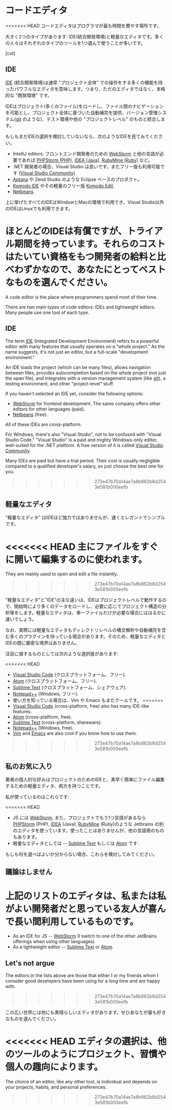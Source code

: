 # コードエディタ

<<<<<<< HEAD
コードエディタはプログラマが最も時間を費やす場所です。

大きく2つのタイプがあります: IDE(統合開発環境)と軽量なエディタです。多くの人々はそれぞれのタイプのツールを1つ選んで使うことが多いです。

[cut]

## IDE

[IDE](https://en.wikipedia.org/wiki/Integrated_development_environment) (統合開発環境)は通常 "プロジェクト全体" での操作をする多くの機能を持ったパワフルなエディタを意味します。つまり、ただのエディタではなく、本格的な "開発環境" です。

IDEはプロジェクト(多くのファイル)をロードし、ファイル間のナビゲーションを可能とし、プロジェクト全体に基づいた自動補完を提供、バージョン管理システム([git](https://git-scm.com/) のような)、テスト環境や他の "プロジェクトレベル" のものと統合します。

もしもまだIDEの選択を検討していないなら、次のようなIDEを見てみてください。

- IntelliJ editors: フロントエンド開発者のための [WebStorm](http://www.jetbrains.com/webstorm/) と他の言語が必要であれば [PHPStorm (PHP)](http://www.jetbrains.com/phpstorm/), [IDEA (Java)](http://www.jetbrains.com/idea/), [RubyMine (Ruby)](http://www.jetbrains.com/ruby/) など。
- .NET 開発者の場合、Visual Studio は良いです。またフリー版も利用可能です ([Visual Studio Community](https://www.visualstudio.com/vs/community/))
- [Aptana](http://www.aptana.com/) や Zend Studio のような Eclipse ベースのプロダクト。
- [Komodo IDE](http://www.activestate.com/komodo-ide) やその軽量のフリー版 [Komodo Edit](http://www.activestate.com/komodo-edit).
- [Netbeans](http://netbeans.org/).

上に挙げたすべてのIDEはWindowとMacの環境で利用でき、Visual Studio以外のIDEはLinuxでも利用できます。

ほとんどのIDEは有償ですが、トライアル期間を持っています。それらのコストはたいてい資格をもつ開発者の給料と比べわずかなので、あなたにとってベストなものを選んでください。
=======
A code editor is the place where programmers spend most of their time.

There are two main types of code editors: IDEs and lightweight editors. Many people use one tool of each type.

## IDE

The term [IDE](https://en.wikipedia.org/wiki/Integrated_development_environment) (Integrated Development Environment) refers to a powerful editor with many features that usually operates on a "whole project." As the name suggests, it's not just an editor, but a full-scale "development environment."

An IDE loads the project (which can be many files), allows navigation between files, provides autocompletion based on the whole project (not just the open file), and integrates with a version management system (like [git](https://git-scm.com/)), a testing environment, and other "project-level" stuff.

If you haven't selected an IDE yet, consider the following options:

- [WebStorm](http://www.jetbrains.com/webstorm/) for frontend development. The same company offers other editors for other languages (paid).
- [Netbeans](http://netbeans.org/) (free).

All of these IDEs are cross-platform.

For Windows, there's also "Visual Studio", not to be confused with "Visual Studio Code." "Visual Studio" is a paid and mighty Windows-only editor, well-suited for the .NET platform. A free version of it is called [Visual Studio Community](https://www.visualstudio.com/vs/community/).

Many IDEs are paid but have a trial period. Their cost is usually negligible compared to a qualified developer's salary, so just choose the best one for you.
>>>>>>> 273e47b70a14ae7a8b882b8d2543e581b000eefb

## 軽量なエディタ 

"軽量なエディタ" はIDEほど強力ではありませんが、速くエレガントでシンプルです。

<<<<<<< HEAD
主にファイルをすぐに開いて編集するのに使われます。
=======
They are mainly used to open and edit a file instantly.
>>>>>>> 273e47b70a14ae7a8b882b8d2543e581b000eefb

"軽量なエディタ"と"IDE"の主な違いは、IDEはプロジェクトレベルで動作するので、開始時により多くのデータをロードし、必要に応じてプロジェクト構造の分析等をします。軽量なエディタは、単一ファイルだけが必要な場合にははるかに速いでしょう。

なお、実際には軽量なエディタもディレクトリレベルの構文解析や自動補完を含む多くのプラグインを持っている場合があります。そのため、軽量なエディタとIDEの間に厳密な境界はありません。

注目に値するものとしては次のような選択肢があります:

<<<<<<< HEAD
- [Visual Studio Code](https://code.visualstudio.com/) (クロスプラットフォーム、フリー).
- [Atom](https://atom.io/) (クロスプラットフォーム、フリー).
- [Sublime Text](http://www.sublimetext.com) (クロスプラットフォーム、シェアウェア).
- [Notepad++](https://notepad-plus-plus.org/) (Windows, フリー).
- 使い方を知っている場合は、Vim や Emacs もまたクールです。
=======
- [Visual Studio Code](https://code.visualstudio.com/) (cross-platform, free) also has many IDE-like features.
- [Atom](https://atom.io/) (cross-platform, free).
- [Sublime Text](http://www.sublimetext.com) (cross-platform, shareware).
- [Notepad++](https://notepad-plus-plus.org/) (Windows, free).
- [Vim](http://www.vim.org/) and [Emacs](https://www.gnu.org/software/emacs/) are also cool if you know how to use them.
>>>>>>> 273e47b70a14ae7a8b882b8d2543e581b000eefb

## 私のお気に入り 

著者の個人的な好みはプロジェクトのためのIDEと、素早く簡単にファイル編集するための軽量エディタ、両方を持つことです。

私が使っているのはこれらです:

<<<<<<< HEAD
- JS には [WebStorm](http://www.jetbrains.com/webstorm/), また、プロジェクトでもう1つ言語があるなら[PHPStorm](http://www.jetbrains.com/phpstorm/) (PHP), [IDEA](http://www.jetbrains.com/idea/) (Java), [RubyMine](http://www.jetbrains.com/ruby/) (Ruby)のような Jetbrains の別のエディタを使っています。使ったことはありませんが、他の言語用のものもあります。
- 軽量なエディタとしては -- [Sublime Text](http://www.sublimetext.com) もしくは [Atom](https://atom.io/) です.

もしも何を選べばよいか分からない場合、これらを検討してみてください。

## 議論はしません 

上記のリストのエディタは、私または私がよい開発者だと思っている友人が喜んで長い間利用しているものです。
=======
- As an IDE for JS -- [WebStorm](http://www.jetbrains.com/webstorm/) (I switch to one of the other JetBrains offerings when using other languages)
- As a lightweight editor -- [Sublime Text](http://www.sublimetext.com) or [Atom](https://atom.io/).

## Let's not argue

The editors in the lists above are those that either I or my friends whom I consider good developers have been using for a long time and are happy with.
>>>>>>> 273e47b70a14ae7a8b882b8d2543e581b000eefb

この広い世界には他にも素晴らしいエディタがあります。ぜひあなたが最も好きなものを選んでください。

<<<<<<< HEAD
エディタの選択は、他のツールのようにプロジェクト、習慣や個人の趣向によります。
=======
The choice of an editor, like any other tool, is individual and depends on your projects, habits, and personal preferences.
>>>>>>> 273e47b70a14ae7a8b882b8d2543e581b000eefb
